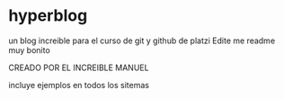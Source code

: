 # hyperblog
un blog increible para el curso de git y github de platzi
Edite me readme muy bonito

CREADO POR EL INCREIBLE MANUEL

incluye ejemplos en todos los sitemas
